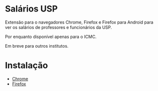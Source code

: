 Salários USP
=============

Extensão para o navegadores Chrome, Firefox e Firefox para Android para ver os salários de professores e funcionários da USP.

Por enquanto disponível apenas para o ICMC.

Em breve para outros institutos.

# Instalação

- [Chrome](https://chrome.google.com/webstore/developer/edit/ngcnphgdimpjefffddklcgldjopkdcem?hl=pt-BR)
- [Firefox](https://addons.mozilla.org/pt-BR/firefox/addon/sal%C3%A1rios-usp/)